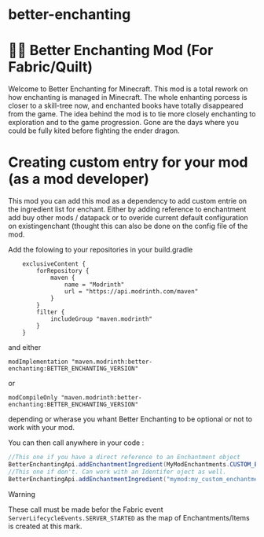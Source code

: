 # better-enchanting

# 🏳️‍🌈 Better Enchanting Mod (For Fabric/Quilt)
Welcome to Better Enchanting for Minecraft. This mod is a total rework on how enchanting is managed in Minecraft. The whole enhanting porcess is closer to a skill-tree now, and enchanted books have totally disappeared from the game.
The idea behind the mod is to tie more closely enchanting to exploration and to the game progression. Gone are the days where you could be fully kited before fighting the ender dragon.

# Creating custom entry for your mod (as a mod developer)
This mod you can add this mod as a dependency to add custom entrie on the ingredient list for enchant.
Either by adding reference to enchantment add buy other mods / datapack or to overide current default configuration on existingenchant (thought this can also be done on the config file of the mod.

Add the folowing to your repositories in your build.gradle
```
	exclusiveContent {
		forRepository {
			maven {
				name = "Modrinth"
				url = "https://api.modrinth.com/maven"
			}
		}
		filter {
			includeGroup "maven.modrinth"
		}
	}
```

and either
```
modImplementation "maven.modrinth:better-enchanting:BETTER_ENCHANTING_VERSION"
```
or

```
modCompileOnly "maven.modrinth:better-enchanting:BETTER_ENCHANTING_VERSION"
```

depending or wherase you whant Better Enchanting to be optional or not to work with your mod.

You can then call anywhere in your code :

``` java
//This one if you have a direct reference to an Enchantment object
BetterEnchantingApi.addEnchantmentIngredient(MyModEnchantments.CUSTOM_ENCHANT, List.of(Items.SUGAR, Items.DIAMOND, MyModItems.ESSENCE_OF_CUSTOM_MOD));
//This one if don't. Can work with an Identifer oject as well.
BetterEnchantingApi.addEnchantmentIngredient("mymod:my_custom_enchantment", List.of(Items.SUGAR, Items.DIAMOND, MyModItems.ESSENCE_OF_CUSTOM_MOD));
```
> [!WARNING]
> These call must be made befor the Fabric event `ServerLifecycleEvents.SERVER_STARTED` as the map of Enchantments/Items is created at this mark.
